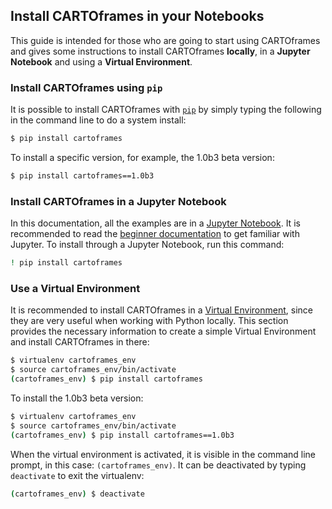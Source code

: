 ## Install CARTOframes in your Notebooks

This guide is intended for those who are going to start using CARTOframes and gives some instructions to install CARTOframes **locally**, in a **Jupyter Notebook** and using a **Virtual Environment**.

### Install CARTOframes using `pip`

It is possible to install CARTOframes with [`pip`](https://pypi.org/project/pip/) by simply typing the following in the command line to do a system install:

```bash
$ pip install cartoframes
```

To install a specific version, for example, the 1.0b3 beta version:

```bash
$ pip install cartoframes==1.0b3
```

### Install CARTOframes in a Jupyter Notebook

In this documentation, all the examples are in a [Jupyter Notebook](https://jupyter.org/). It is recommended to read the [beginner documentation](https://jupyter-notebook-beginner-guide.readthedocs.io/en/latest/what_is_jupyter.html) to get familiar with Jupyter. To install through a Jupyter Notebook, run this command:

```bash
! pip install cartoframes
```

### Use a Virtual Environment

It is recommended to install CARTOframes in a [Virtual Environment](http://docs.python-guide.org/en/latest/dev/virtualenvs/), since they are very useful when working with Python locally. This section provides the necessary information to create a simple Virtual Environment and install CARTOframes in there:

```bash
$ virtualenv cartoframes_env
$ source cartoframes_env/bin/activate
(cartoframes_env) $ pip install cartoframes
```

To install the 1.0b3 beta version:

```bash
$ virtualenv cartoframes_env
$ source cartoframes_env/bin/activate
(cartoframes_env) $ pip install cartoframes==1.0b3
```

When the virtual environment is activated, it is visible in the command line prompt, in this case: `(cartoframes_env)`. It can be deactivated by typing `deactivate` to exit the virtualenv:

```bash
(cartoframes_env) $ deactivate
```
